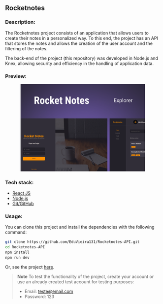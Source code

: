 ## Rocketnotes

### Description:

The Rocketnotes project consists of an application that allows users to create their notes in a personalized way. To this end, the project has an API that stores the notes and allows the creation of the user account and the filtering of the notes.

The back-end of the project (this repository) was developed in Node.js and Knex, allowing security and efficiency in the handling of application data.

### Preview:

<p align="center">
  <img alt="Project image" src=".github/preview.png" width="80%">
</p>

### Tech stack:
 
- [React JS](https://react.dev)
- [Node.js](https://nodejs.org/en)
- [Git/GitHub](https://git-scm.com)

### Usage:

You can clone this project and install the dependencies with the following command:

```sh
git clone https://github.com/EduVieira131/Rocketnotes-API.git
cd Rocketnotes-API
npm install
npm run dev
```

Or, see the project [here](https://rocketnotesprojects.netlify.app).

> **Note**
> To test the functionality of the project, create your account or use an already created test account for testing purposes:
> - Email: teste@email.com </br>
> - Password: 123